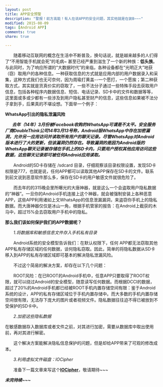 ```yaml
---
layout: post
title: APP安全预警
description: "警报！前方高能！有人在说APP的安全问题，其实他就是在装B~~~"
modified: 2015-08-09
tags: [Android APP]
comments: true
share: true

---
```


&nbsp;&nbsp;&nbsp;&nbsp;&nbsp;&nbsp;&nbsp;随着移动互联网的概念在生活中不断普及，换句话说，就是越来越多的人们得了“不用智能手机就会死”的毛病~ 甚至已经严重到滋生了一个新的种族：**低头族**。与此同时，为了响应所谓的“大数据时代”的来临，各种设备都在“光明正大”地获（窃）取用户的各种信息。一种获取信息的方式就是应用内部的用户数据录入和采集，这种方式我们也无可奈何，因为周瑜打黄盖--一个愿打，一个愿挨；第二种获取方式，其实就是货真价实的窃取了，一些不法分子通过一些特殊手段去获取用户信息，包括各种程序内数据信息、短信、电话记录、SD卡中的文件和数据等等，这里面或多或少都有一些涉及到用户隐私甚至财产的信息，这些信息如果被不法分子拿到手，后果真的不堪设想。下面举一个例子：

**WhatsApp引出的隐私泄漏风险**

***&nbsp;&nbsp;&nbsp;&nbsp;&nbsp;&nbsp;&nbsp;去年（14年）3月份被Facebook收购的WhatsApp可谓是不太平。安全服务厂商DoubleThink公司14年3月13号称，Android版WhatsApp中存在加密漏洞，允许另一应用访问并读取所有用户的聊天记录。尽管WhatsApp对Android版本进行了大的更新，但该漏洞仍然存在。导致漏洞的是因为Android版的WhatsApp聊天记录被存储在手机上的SD卡内，只要用户授权其他应用访问这些数据，这些聊天记录即可被任何Android应用读取。***

		

&nbsp;&nbsp;&nbsp;&nbsp;&nbsp;&nbsp;&nbsp;Android的SD卡存储在 /sdcard 目录，仔细观察该目录权限设置，发现SD卡权限是777，也就是说，任何APP都可以读取其他APP保存在SD卡的文件。联系到前文说到恶意软件那么多，保存在SD卡的用户敏感文件就很危险了。

&nbsp;&nbsp;&nbsp;&nbsp;&nbsp;&nbsp;&nbsp;而去年的的315晚会里所曝光的大唐神器，就是这么一个会盗取用户隐私数据的“神器”。一旦你的Android手机连接上这个神器，就会被强制安装上各种恶意APP，这些APP利用诸如上文WhatsApp的信息泄漏漏洞，来盗窃你手机上的隐私数据。而大唐神器仅仅是冰山一角，根据手机管家的报告：在Android上截获的木马中，超过15%会去窃取用户手机中的隐私。

**那么我们该如何保护我们的APP数据呢？**

&nbsp;&nbsp;&nbsp;&nbsp;&nbsp;&nbsp;&nbsp;*1.将数据库和敏感信息文件存入手机私有目录*


&nbsp;&nbsp;&nbsp;&nbsp;&nbsp;&nbsp;&nbsp;Android系统的安全模型告诉我们：在默认权限下，任何 APP都无法窃取其他APP私有存储区域的任何数据，谈何隐私窃取。因此，简单的将隐私数据从SD卡移入到APP的私有存储区域即可基本的解决隐私泄漏风险。

&nbsp;&nbsp;&nbsp;&nbsp;&nbsp;&nbsp;&nbsp;不过这个简易的解决方案，却存在以下几个问题：

&nbsp;&nbsp;&nbsp;&nbsp;&nbsp;&nbsp;&nbsp;ROOT风险：在已ROOT的Android手机中，任意APP只要取得了ROOT权限，就可以绕过Android的安全模型，随意读写任何数据。而根据DCCI的数据，超过了20%的Android手机都已经被ROOT手机内置存储空间有限：鉴于Android系统的设计，APP的私有存储区域位于手机内置存储中。而大多数的手机内置存储空间很有限，无法存下庞大的图片或者视频文件。隐私数据往往迫不得已被放到不受保护的SD卡中。

&nbsp;&nbsp;&nbsp;&nbsp;&nbsp;&nbsp;&nbsp;*2.加密这些隐私数据*

在敏感数据存入数据库或者文件之前，对其进行加密，需要从数据库中取出使用前，再对其进行解密。

&nbsp;&nbsp;&nbsp;&nbsp;&nbsp;&nbsp;&nbsp;这个解决方案能解决隐私信息保护的问题，但是却给APP带来了可观的修改成本。

&nbsp;&nbsp;&nbsp;&nbsp;&nbsp;&nbsp;&nbsp;*3.利用虚拟文件磁盘：IOCipher*

&nbsp;&nbsp;&nbsp;&nbsp;&nbsp;&nbsp;&nbsp;准备下一篇文章来写这个[**IOCipher**](https://guardianproject.info/code/iocipher/)，敬请期待~~~

***未完待续~~~***